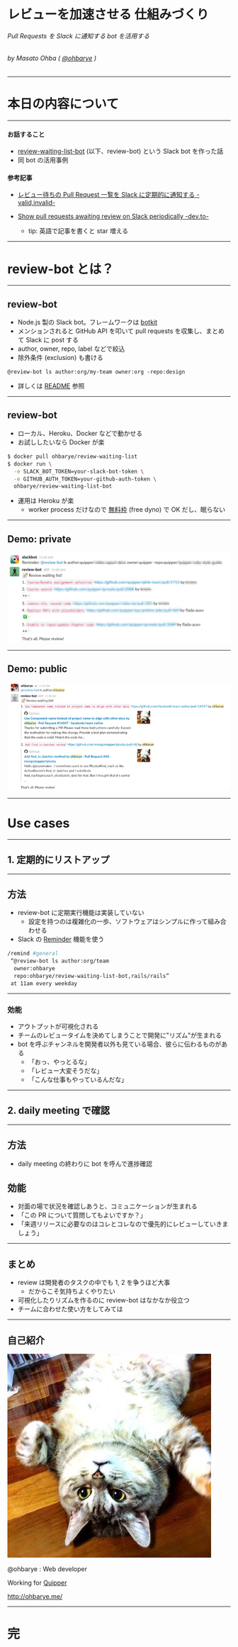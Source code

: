 <!-- $theme: gaia
template: invert -->


レビューを加速させる
仕組みづくり
===


###### Pull Requests を Slack に通知する bot を活用する

###### by Masato Ohba ( [@ohbarye](https://github.com/ohbarye) )

---

<!-- page_number: true -->

<!-- footer: レビューを加速させる仕組みづくり -->

# 本日の内容について

---

#### お話すること

- [review-waiting-list-bot](https://github.com/ohbarye/review-waiting-list-bot) (以下、review-bot) という Slack bot を作った話
- 同 bot の活用事例

#### 参考記事

- [レビュー待ちの Pull Request 一覧を Slack に定期的に通知する -valid,invalid-](http://ohbarye.hatenablog.jp/entry/2017/08/26/230421)

- [Show pull requests awaiting review on Slack periodically -dev.to-](https://dev.to/ohbarye/show-pull-requests-awaiting-review-on-slack-periodically-23h)
	- tip: 英語で記事を書くと star 増える

---

# review-bot とは？

---

## review-bot

- Node.js 製の Slack bot。フレームワークは [botkit](https://github.com/howdyai/botkit)
- メンションされると GitHub API を叩いて pull requests を収集し、まとめて Slack に post する
- author, owner, repo, label などで絞込
- 除外条件 (exclusion) も書ける

```
@review-bot ls author:org/my-team owner:org -repo:design
```

- 詳しくは [README](https://github.com/ohbarye/review-waiting-list-bot/blob/master/README.md) 参照

---

## review-bot

- ローカル、Heroku、Docker などで動かせる
- お試ししたいなら Docker が楽

```sh
$ docker pull ohbarye/review-waiting-list
$ docker run \
  -e SLACK_BOT_TOKEN=your-slack-bot-token \
  -e GITHUB_AUTH_TOKEN=your-github-auth-token \
  ohbarye/review-waiting-list-bot
```

- 運用は Heroku が楽
	- worker process だけなので [無料枠](https://devcenter.heroku.com/articles/free-dyno-hours#dyno-sleeping) (free dyno) で OK だし、眠らない

<!-- Demo? -->

---

## Demo: private

![review-bot-image1](./review-bot-image1.png)

<!-- Reaction でコミュニケーションする"エンジニアしぐさ" -->

---

## Demo: public

![review-bot-image2](./review-bot-image2.png)

<!-- Slack がリンクを勝手に展開してくれて fabulous -->

---

# Use cases

---

## 1. 定期的にリストアップ

---

## 方法

- review-bot に定期実行機能は実装していない
	- 設定を持つのは複雑化の一歩、ソフトウェアはシンプルに作って組み合わせる
- Slack の [Reminder](https://get.slack.help/hc/ja/articles/208423427-%E3%83%AA%E3%83%9E%E3%82%A4%E3%83%B3%E3%83%80%E3%83%BC%E3%82%92%E8%A8%AD%E5%AE%9A%E3%81%99%E3%82%8B) 機能を使う

```sh
/remind #general 
 “@review-bot ls author:org/team
  owner:ohbarye 
  repo:ohbarye/review-waiting-list-bot,rails/rails”
 at 11am every weekday
```

---

### 効能

- アウトプットが可視化される
- チームのレビュータイムを決めてしまうことで開発に"リズム"が生まれる
- bot を呼ぶチャンネルを開発者以外も見ている場合、彼らに伝わるものがある
	- 「おっ、やっとるな」
	- 「レビュー大変そうだな」
	- 「こんな仕事もやっているんだな」

---

## 2. daily meeting で確認

---

## 方法

- daily meeting の終わりに bot を呼んで進捗確認


## 効能

- 対面の場で状況を確認しあうと、コミュニケーションが生まれる
- 「この PR について質問してもよいですか？」
- 「来週リリースに必要なのはコレとコレなので優先的にレビューしていきましょう」

---

## まとめ

- review は開発者のタスクの中でも 1, 2 を争うほど大事
	- だからこそ気持ちよくやりたい
- 可視化したりリズムを作るのに review-bot はなかなか役立つ
- チームに合わせた使い方をしてみては

---

## 自己紹介

<!-- 時間があれば -->

![me 50%](./me.jpeg) 

@ohbarye : Web developer

Working for [Quipper](https://www.quipper.com/)

http://ohbarye.me/

---

# 完
